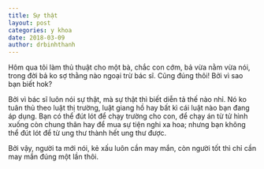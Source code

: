 ```yaml
---
title: Sự thật
layout: post
categories: y khoa
date: 2018-03-09
author: drbinhthanh
---
```


Hôm qua tôi làm thủ thuật cho một bà, chắc con cớm, bả vừa nằm vừa nói, trong đời bả ko sợ thằng nào ngoại trừ bác sĩ. Cũng đúng thôi! Bởi vì sao bạn biết hok?

Bởi vì bác sĩ luôn nói sự thật, mà sự thật thì biết diễn tả thế nào nhỉ. Nó ko tuân thủ theo luật thị trường, luật giang hồ hay bất kì cái luật nào bạn đang áp dụng. Bạn có thể đút lót để chạy trường cho con, để chạy án từ tử hình xuống còn chung thân hay để mua sự tiện nghi xa hoa; nhưng bạn không thể đút lót để từ ung thư thành hết ung thư được.

Bởi vậy, người ta mới nói, kẻ xấu luôn cần may mắn, còn người tốt thì chỉ cần may mắn đúng một lần thôi.
